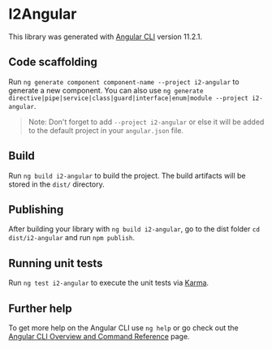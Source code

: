 # I2Angular

This library was generated with [Angular CLI](https://github.com/angular/angular-cli) version 11.2.1.

## Code scaffolding

Run `ng generate component component-name --project i2-angular` to generate a new component. You can also use `ng generate directive|pipe|service|class|guard|interface|enum|module --project i2-angular`.
> Note: Don't forget to add `--project i2-angular` or else it will be added to the default project in your `angular.json` file. 

## Build

Run `ng build i2-angular` to build the project. The build artifacts will be stored in the `dist/` directory.

## Publishing

After building your library with `ng build i2-angular`, go to the dist folder `cd dist/i2-angular` and run `npm publish`.

## Running unit tests

Run `ng test i2-angular` to execute the unit tests via [Karma](https://karma-runner.github.io).

## Further help

To get more help on the Angular CLI use `ng help` or go check out the [Angular CLI Overview and Command Reference](https://angular.io/cli) page.
